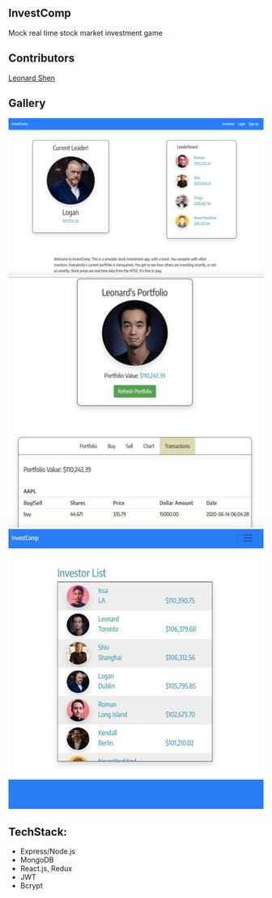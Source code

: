 ## InvestComp
Mock real time stock market investment game

## Contributors

[Leonard Shen](https://github.com/UVStudio)

## Gallery

![Landing Page](./design-docs/img/investcomp3.png)
![Profile Page](./design-docs/img/investcomp2.jpg)
![Investor List](./design-docs/img/investcomp.jpg)

## TechStack:

- Express/Node.js
- MongoDB
- React.js, Redux
- JWT
- Bcrypt
